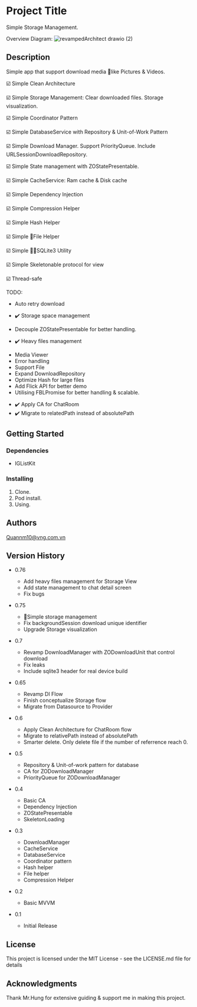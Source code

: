 # Project Title

Simple Storage Management.

Overview Diagram:
![revampedArchitect drawio (2)](https://github.com/johren1910/gold-storage/assets/132887874/35faa7b8-cd2f-4701-8765-bbbaba733cca)

## Description

Simple app that support download media like Pictures & Videos.

☑️ Simple Clean Architecture

☑️ Simple Storage Management: Clear downloaded files. Storage visualization.

☑️ Simple Coordinator Pattern

☑️ Simple DatabaseService with Repository & Unit-of-Work Pattern

☑️ Simple Download Manager. Support PriorityQueue. Include URLSessionDownloadRepository.

☑️ Simple State management with ZOStatePresentable.

☑️ Simple CacheService: Ram cache & Disk cache

☑️ Simple Dependency Injection

☑️ Simple Compression Helper

☑️ Simple Hash Helper

☑️ Simple File Helper 

☑️ Simple SQLite3 Utility 

☑️ Simple Skeletonable protocol for view

☑️ Thread-safe

TODO:
- Auto retry download
+ ✔️ Storage space management
- Decouple ZOStatePresentable for better handling.
+ ✔️ Heavy files management
- Media Viewer
- Error handling
- Support File
- Expand DownloadRepository
- Optimize Hash for large files
- Add Flick API for better demo
- Utilising FBLPromise for better handling & scalable.
+ ✔️ Apply CA for ChatRoom
+ ✔️ Migrate to relatedPath instead of absolutePath

## Getting Started

### Dependencies

- IGListKit

### Installing

1. Clone.
2. Pod install.
3. Using.

## Authors

Quannm10@vng.com.vn

## Version History
* 0.76
    * Add heavy files management for Storage View
    * Add state management to chat detail screen
    * Fix bugs
* 0.75
    * Simple storage management
    * Fix backgroundSession download unique identifier
    * Upgrade Storage visualization
* 0.7
    * Revamp DownloadManager with ZODownloadUnit that control download
    * Fix leaks
    * Include sqlite3 header for real device build
* 0.65
    * Revamp DI Flow
    * Finish conceptualize Storage flow
    * Migrate from Datasource to Provider
* 0.6
    * Apply Clean Architecture for ChatRoom flow
    * Migrate to relativePath instead of absolutePath
    * Smarter delete. Only delete file if the number of referrence reach 0.
* 0.5
    * Repository & Unit-of-work pattern for database  
    * CA for ZODownloadManager
    * PriorityQueue for ZODownloadManager
* 0.4
    * Basic CA
    * Dependency Injection
    * ZOStatePresentable
    * SkeletonLoading

* 0.3
    * DownloadManager
    * CacheService
    * DatabaseService
    * Coordinator pattern
    * Hash helper
    * File helper
    * Compression Helper
* 0.2
    * Basic MVVM 
* 0.1
    * Initial Release

## License

This project is licensed under the MIT License - see the LICENSE.md file for details

## Acknowledgments

Thank Mr.Hung for extensive guiding & support me in making this project.

